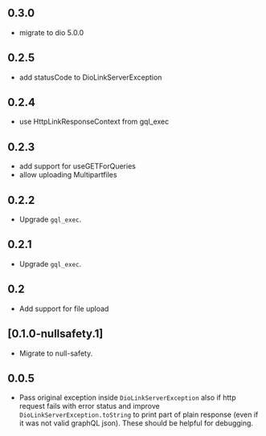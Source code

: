 ## 0.3.0

* migrate to dio 5.0.0

## 0.2.5

* add statusCode to DioLinkServerException

## 0.2.4

* use HttpLinkResponseContext from gql_exec

## 0.2.3

* add support for useGETForQueries
* allow uploading Multipartfiles

## 0.2.2

* Upgrade `gql_exec`.

## 0.2.1

* Upgrade `gql_exec`.

## 0.2

* Add support for file upload

## [0.1.0-nullsafety.1]

* Migrate to null-safety.

## 0.0.5

- Pass original exception inside `DioLinkServerException` also if http request fails with error status and improve `DioLinkServerException.toString` to print part of plain response (even if it was not valid graphQL json). These should be helpful for debugging.
